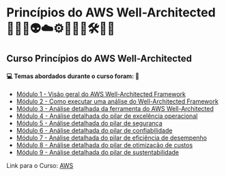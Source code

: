 # Princípios do AWS Well-Architected 🤖🤯🎲👽☁️⚙️🧑🏻‍💻🛠️📐📏
## Curso Princípios do AWS Well-Architected
#### 💻 Temas abordados durante o curso foram: 🚀
- [Módulo 1 - Visão geral do AWS Well-Architected Framework](https://github.com/romulovieira777/Principios_do_AWS_Well_Architected/tree/main/Modulo_1_Visao_Geral_do_AWS_Well_Architected_Framework)
- [Módulo 2 - Como executar uma análise do Well-Architected Framework](https://github.com/romulovieira777/Principios_do_AWS_Well_Architected/tree/main/Modulo_2_Como_Executar_uma_Analise_do_Well_Architected_Framework)
- [Módulo 3 - Análise detalhada da ferramenta do AWS Well-Architected](https://github.com/romulovieira777/Principios_do_AWS_Well_Architected/tree/main/Modulo_3_Analise_Detalhada_da_Ferramenta_do_AWS_Well_Architected)
- [Módulo 4 - Análise detalhada do pilar de excelência operacional](https://github.com/romulovieira777/Principios_do_AWS_Well_Architected/tree/main/Modulo_4_Analise_Detalhada_do_Pilar_de_Excelencia_Operacional)
- [Módulo 5 - Análise detalhada do pilar de segurança](https://github.com/romulovieira777/Principios_do_AWS_Well_Architected/tree/main/Modulo_5_Analise_Detalhada_do_Pilar_de_Seguranca)
- [Módulo 6 - Análise detalhada do pilar de confiabilidade](https://github.com/romulovieira777/Principios_do_AWS_Well_Architected/tree/main/Modulo_6_Analise_Detalhada_do_Pilar_de_Confiabilidade)
- [Módulo 7 - Análise detalhada do pilar de eficiência de desempenho](https://github.com/romulovieira777/Principios_do_AWS_Well_Architected/tree/main/Modulo_7_Analise_Detalhada_do_Pilar_de_Eficiencia_de_Desempenho)
- [Módulo 8 - Análise detalhada do pilar de otimização de custos](https://github.com/romulovieira777/Principios_do_AWS_Well_Architected/tree/main/Modulo_8_Analise_Detalhada_do_Pilar_de_Otimizacao_de_Custos)
- [Módulo 9 - Análise detalhada do pilar de sustentabilidade]()

Link para o Curso: [AWS](https://explore.skillbuilder.aws/learn/course/external/view/elearning/17997/principios-do-aws-well-architected-portugues-aws-well-architected-foundations-portuguese)
